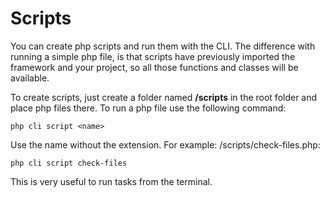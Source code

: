 # Scripts

You can create php scripts and run them with the CLI. The difference with running a simple php file, is that scripts have previously imported the framework and your project, so all those functions and classes will be available.

To create scripts, just create a folder named **/scripts** in the root folder and place php files there. To run a php file use the following command:

```
php cli script <name>
```

Use the name without the extension. For example: /scripts/check-files.php:

```
php cli script check-files
```

This is very useful to run tasks from the terminal.

